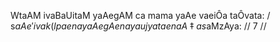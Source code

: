 WtaAM ivaBaUitaM yaAegAM ca mama yaAe vaeiÔa taÔvata: /
s$aAe'ivak(lpaena yaAegAena yaujyatae naA‡a s$aMzAya: // 7 //